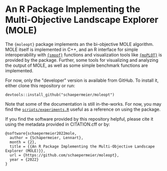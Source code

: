 # An R Package Implementing the Multi-Objective Landscape Explorer (MOLE)

The `{moleopt}` package implements an the bi-objective MOLE algorithm. MOLE itself is implemented in C++, and an R interface for simple interoperability with [`{smoof}`](https://github.com/jakobbossek/smoof) functions and visualization tools like [`{moPLOT}`](https://github.com/kerschke/moPLOT) is provided by the package. Further, some tools for visualizing and analyzing the output of MOLE, as well as some simple benchmark functions are implemented.

For now, only the "developer" version is available from GitHub. To install it, either clone this repository or run:

```{r}
devtools::install_github("schaepermeier/moleopt")
```

Note that some of the documentation is still in-the-works. For now, you may find the [`scripts/experiments.R`](./scripts/experiments.R) useful as a reference on using the package.

If you find the software provided by this repository helpful, please cite it using the metadata provided in CITATION.cff or by:

```{latex}
@software{schaepermeier2022mole,
  author = {Schäpermeier, Lennart},
  month = {2},
  title = {{An R Package Implementing the Multi-Objective Landscape Explorer (MOLE)}},
  url = {https://github.com/schaepermeier/moleopt},
  year = {2022}
}
```
